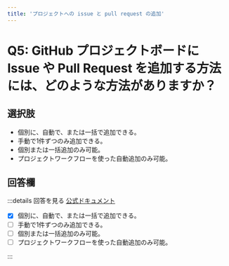 ```yaml
---
title: 'プロジェクトへの issue と pull request の追加'
---
```


# Q5: GitHub プロジェクトボードに Issue や Pull Request を追加する方法には、どのような方法がありますか？

## 選択肢

- 個別に、自動で、または一括で追加できる。
- 手動で1件ずつのみ追加できる。
- 個別または一括追加のみ可能。
- プロジェクトワークフローを使った自動追加のみ可能。

## 回答欄

:::details 回答を見る
[公式ドキュメント](https://docs.github.com/ja/issues/planning-and-tracking-with-projects/managing-items-in-your-project/adding-items-to-your-project#adding-issues-and-pull-requests-to-a-project)

- [x] 個別に、自動で、または一括で追加できる。
- [ ] 手動で1件ずつのみ追加できる。
- [ ] 個別または一括追加のみ可能。
- [ ] プロジェクトワークフローを使った自動追加のみ可能。

:::

